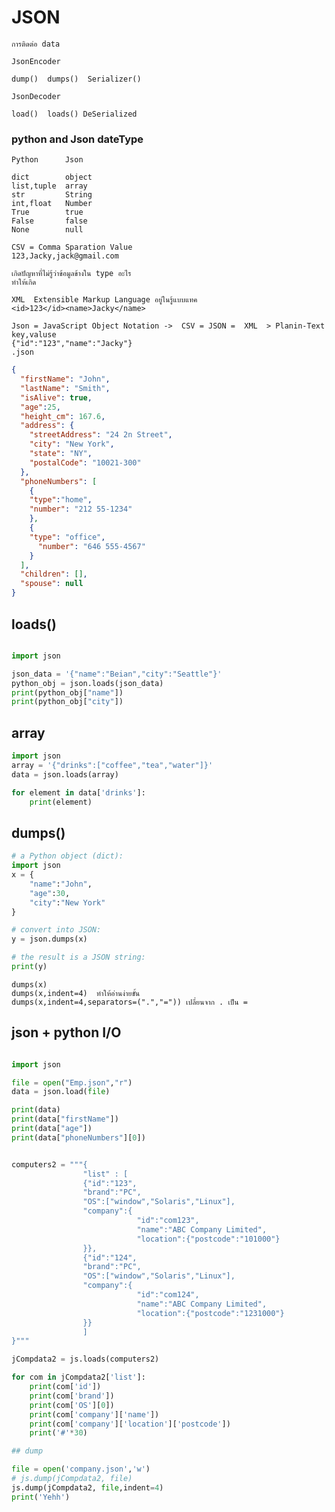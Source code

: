 # JSON

``` การติดต่อ data  ```
```
JsonEncoder

dump()  dumps()  Serializer()

JsonDecoder

load()  loads() DeSerialized
```
### python and Json dateType
```
Python      Json

dict        object
list,tuple  array
str         String
int,float   Number
True        true
False       false
None        null
```
```
CSV = Comma Sparation Value
123,Jacky,jack@gmail.com

เกิดปัญหาที่ไม่รู้ว่าข้อมูลข้างใน type อะไร
ทำให้เกิด

XML  Extensible Markup Language อยู่ในรู้แบบแทค
<id>123</id><name>Jacky</name>

Json = JavaScript Object Notation ->  CSV = JSON =  XML  > Planin-Text
key,valuse
{"id":"123","name":"Jacky"}
.json
```
```json
{
  "firstName": "John",
  "lastName": "Smith",
  "isAlive": true,
  "age":25,
  "height_cm": 167.6,
  "address": {
    "streetAddress": "24 2n Street",
    "city": "New York",
    "state": "NY",
    "postalCode": "10021-300"
  },
  "phoneNumbers": [
    {
    "type":"home",
    "number": "212 55-1234"
    },
    {
    "type": "office",
      "number": "646 555-4567"
    }
  ],
  "children": [],
  "spouse": null
}

```
## loads()

```python

import json

json_data = '{"name":"Beian","city":"Seattle"}'
python_obj = json.loads(json_data)
print(python_obj["name"])
print(python_obj["city"])

```
## array
```python
import json
array = '{"drinks":["coffee","tea","water"]}'
data = json.loads(array)

for element in data['drinks']:
    print(element)
```

## dumps()

```python
# a Python object (dict):
import json
x = {
    "name":"John",
    "age":30,
    "city":"New York"
}

# convert into JSON:
y = json.dumps(x)

# the result is a JSON string:
print(y)

```
``` 
dumps(x)
dumps(x,indent=4)  ทำให้อ่านง่ายขั้น
dumps(x,indent=4,separators=(".","=")) เปลี่ยนจาก . เป็น =
```

## json + python I/O
```python

import json

file = open("Emp.json","r")
data = json.load(file)

print(data)
print(data["firstName"])
print(data["age"])
print(data["phoneNumbers"][0])

```

```python

computers2 = """{
                "list" : [
                {"id":"123",
                "brand":"PC",
                "OS":["window","Solaris","Linux"],
                "company":{
                            "id":"com123",
                            "name":"ABC Company Limited",
                            "location":{"postcode":"101000"}
                }},
                {"id":"124",
                "brand":"PC",
                "OS":["window","Solaris","Linux"],
                "company":{
                            "id":"com124",
                            "name":"ABC Company Limited",
                            "location":{"postcode":"1231000"}
                }}
                ]
}"""

jCompdata2 = js.loads(computers2)

for com in jCompdata2['list']:
    print(com['id'])
    print(com['brand'])
    print(com['OS'][0])
    print(com['company']['name'])
    print(com['company']['location']['postcode'])
    print('#'*30)

## dump

file = open('company.json','w')
# js.dump(jCompdata2, file)
js.dump(jCompdata2, file,indent=4)
print('Yehh')

```